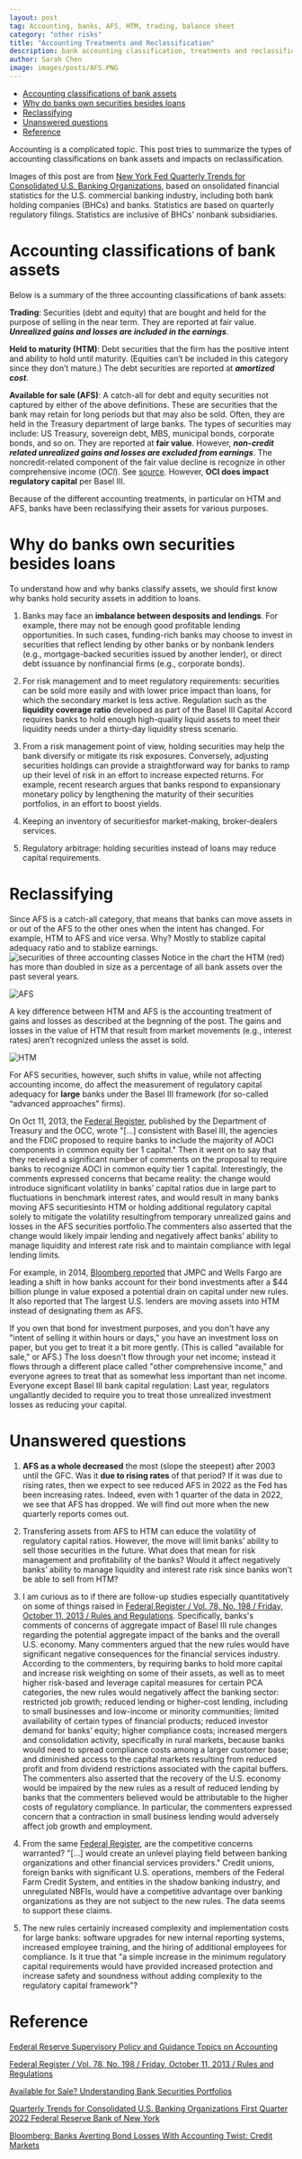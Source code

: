 ```yaml
---
layout: post
tag: Accounting, banks, AFS, HTM, trading, balance sheet
category: "other risks"
title: "Accounting Treatments and Reclassification"
description: bank accounting classification, treatments and reclassification
author: Sarah Chen
image: images/posts/AFS.PNG
---
```


- [Accounting classifications of bank assets](#accounting-classifications-of-bank-assets)
- [Why do banks own securities besides loans](#why-do-banks-own-securities-besides-loans)
- [Reclassifying](#reclassifying)
- [Unanswered questions](#unanswered-questions)
- [Reference](#reference)

Accounting is a complicated topic.  This post tries to summarize the types of accounting classifications on bank assets and impacts on reclassification. 

Images of this post are from [New York Fed Quarterly Trends for Consolidated U.S. Banking Organizations](https://www.newyorkfed.org/research/banking_research/quarterly_trends.html), based on onsolidated financial statistics for the U.S. commercial banking industry, including both bank holding companies (BHCs) and banks. Statistics are based on quarterly regulatory filings. Statistics are inclusive of BHCs' nonbank subsidiaries. 

# Accounting classifications of bank assets

Below is a summary of the three accounting classifications of bank assets:

**Trading**: Securities (debt and equity) that are bought and held for the purpose of selling in the near term. They are reported at fair value.  ***Unrealized gains and losses are included in the earnings***. 

**Held to maturity (HTM)**: Debt securities that the firm has the positive intent and ability to hold until maturity. (Equities can’t be included in this category since they don’t mature.)   The debt securities are reported at ***amortized cost***.  

**Available for sale (AFS)**: A catch-all for debt and equity securities not captured by either of the above definitions. These are securities that the bank may retain for long periods but that may also be sold.  Often, they are held in the Treasury department of large banks.  The types of securities may include: US Treasury, sovereign debt, MBS, municipal bonds, corporate bonds, and so on.  They are reported at **fair value**.  However, ***non-credit related unrealized gains and losses are excluded from earnings***.    The noncredit-related component of the fair value decline is recognize in other comprehensive income (*OCI*). See [source](https://www.federalreserve.gov/supervisionreg/topics/faq-new-accounting-standards-on-financial-instruments-credit-losses-accessible.htm).  However, **OCI does impact regulatory capital** per Basel III. 

Because of the different accounting treatments, in particular on HTM and AFS, banks have been reclassifying their assets for various purposes. 

# Why do banks own securities besides loans

To understand how and why banks classify assets, we should first know why banks hold security assets in addition to loans.

1. Banks may face an **imbalance between desposits and lendings**.   For example, there may not be enough good profitable lending opportunities.   In such cases, funding-rich banks may choose to invest in securities that reflect lending by other banks or by nonbank lenders (e.g., mortgage-backed securities issued by another lender), or direct debt issuance by nonfinancial firms (e.g., corporate bonds).

2. For risk management and to meet regulatory requirements: securities can be sold more easily and with lower price impact than loans, for which the secondary market is less active. Regulation such as the **liquidity coverage ratio** developed as part of the Basel III Capital Accord requires banks to hold enough high-quality liquid assets to meet their liquidity needs under a thirty-day liquidity stress scenario.

3. From a risk management point of view, holding securities may help the bank diversify or mitigate its risk exposures. Conversely, adjusting securities holdings can provide a straightforward way for banks to ramp up their level of risk in an effort to increase expected returns. For example, recent research argues that banks respond to expansionary monetary policy by lengthening the maturity of their securities portfolios, in an effort to boost yields.

4. Keeping an inventory of securitiesfor market-making, broker-dealers services.

5. Regulatory arbitrage:  holding securities instead of loans may reduce capital requirements.

# Reclassifying

Since AFS is a catch-all category, that means that banks can move assets in or out of the AFS to the other ones when the intent has changed.  For example, HTM to AFS and vice versa. Why?  Mostly to stablize capital adequacy ratio and to stablize earnings. 
![securities of three accounting classes](https://pythonrsas.github.io/images/posts/Securities%20Portfolios.PNG)
Notice in the chart the HTM (red) has more than doubled in size as a percentage of all bank assets over the past several years. 

![AFS](../images/posts/AFS.PNG)

A key difference between HTM and AFS is the accounting treatment of gains and losses as described at the begnning of the post.   The gains and losses in the value of HTM  that result from market movements (e.g., interest rates) aren’t recognized unless the asset is sold.   

![HTM](../images/posts/HTM.PNG)

For AFS securities, however, such shifts in value, while not affecting accounting income, do affect the measurement of regulatory capital adequacy for **large** banks under the Basel III framework (for so-called “advanced approaches” firms).  

On Oct 11, 2013, the [Federal Register](https://www.govinfo.gov/content/pkg/FR-2013-10-11/pdf/2013-21653.pdf), published by the Department of Treasury and the OCC, wrote "[...] consistent with Basel III, the agencies and the FDIC proposed to
require banks to include
the majority of AOCI components in common equity tier 1 capital."   Then it went on to say that they received a significant number of comments on the proposal to require banks to recognize AOCI in common equity tier 1 capital.  Interestingly, the comments expressed concerns that became reality:
the change would introduce significant volatility in banks’ capital ratios due in large part to fluctuations in benchmark interest rates, and would result in many banks moving AFS securitiesinto HTM or holding additional regulatory capital solely to mitigate the volatility resultingfrom temporary unrealized gains and losses in the AFS securities portfolio.The commenters also asserted that the change would likely impair lending and negatively affect banks’ ability to manage liquidity and interest rate risk and to maintain compliance with legal lending limits. 

For example, in 2014, [Bloomberg reported](https://www.bloomberg.com/news/articles/2014-02-26/banks-averting-bond-losses-with-accounting-twist-credit-markets) that JMPC and Wells Fargo are leading a shift in how banks account for their bond investments after a $44 billion plunge in value exposed a potential drain on capital under new rules.  It also reported that The largest U.S. lenders are moving assets into HTM instead of designating them as AFS.

If you own that bond for investment purposes, and you don't have any "intent of selling it within hours or days," you have an investment loss on paper, but you get to treat it a bit more gently. (This is called "available for sale," or AFS.) The loss doesn't flow through your net income; instead it flows through a different place called "other comprehensive income," and everyone agrees to treat that as somewhat less important than net income. Everyone except Basel III bank capital regulation: Last year, regulators ungallantly decided to require you to treat those unrealized investment losses as reducing your capital.

# Unanswered questions

1. **AFS as a whole decreased** the most (slope the steepest) after 2003 until the GFC.   Was it **due to rising rates** of that period?  If it was due to rising rates, then we expect to see reduced AFS in 2022 as the Fed has been increasing rates.  Indeed, even with 1 quarter of the data in 2022, we see that AFS has dropped.  We will find out more when the new quarterly reports comes out.  

2. Transfering assets from AFS to HTM can educe the volatility of regulatory capital ratios.  However, the move will limit banks’ ability to sell those securities in the future.  What does that mean for risk management and profitability of the banks?  Would it affect negatively banks’ ability to manage liquidity and interest rate risk since banks won't be able to sell from HTM? 
3. I am curious as to if there are follow-up studies especially quantitatively on some of things raised in [Federal Register / Vol. 78, No. 198 / Friday, October 11, 2013 / Rules and Regulations](https://www.govinfo.gov/content/pkg/FR-2013-10-11/pdf/2013-21653.pdf).  Specifically, banks's comments of concerns of aggregate impact of Basel III rule changes regarding the
potential aggregate impact of the banks and the overall U.S. economy. Many commenters argued that the new rules would have significant negative consequences for the financial services industry.  According to the commenters, by requiring banks to hold more capital and increase risk weighting on some of their assets, as well as to meet higher risk-based and leverage capital measures for certain PCA categories, the new rules would negatively affect the banking sector: restricted job growth; reduced lending or higher-cost lending, including to small businesses and low-income or minority communities; limited availability of certain types of financial products; reduced investor demand for banks’ equity; higher compliance costs; increased mergers and consolidation activity, specifically in rural markets, because banks would need to spread compliance costs among a larger customer base; and diminished access to the capital markets resulting from 
reduced profit and from dividend restrictions associated with the capital buffers. The commenters also asserted that the recovery of the U.S. economy would be impaired by the new rules as a result of reduced lending by banks that the commenters believed would be attributable to the higher costs of regulatory compliance. In particular, the commenters expressed concern that a contraction in small business lending would adversely affect job growth and employment. 
4. From the same [Federal Register](https://www.govinfo.gov/content/pkg/FR-2013-10-11/pdf/2013-21653.pdf), are the competitive concerns warranted?  "[...] would create an unlevel playing field between banking organizations and other financial services providers."  Credit unions,  foreign banks with significant U.S. operations, members of the Federal Farm Credit System, and entities in the shadow banking industry, and unregulated NBFIs, would have a competitive advantage over banking organizations as they are not subject to the new rules.  The data seems to support these claims.   
5. The new rules certainly increased complexity and implementation costs for large banks: software upgrades for new
internal reporting systems, increased employee training, and the hiring of additional employees for compliance.  Is it true that "a simple increase in the minimum regulatory capital requirements would have provided increased protection and increase safety and soundness without adding complexity to the regulatory capital framework"?

# Reference

[Federal Reserve Supervisory Policy and Guidance Topics on Accounting](https://www.federalreserve.gov/supervisionreg/topics/accounting.htm)

[Federal Register / Vol. 78, No. 198 / Friday, October 11, 2013 / Rules and Regulations](https://www.govinfo.gov/content/pkg/FR-2013-10-11/pdf/2013-21653.pdf)

[Available for Sale? Understanding Bank Securities Portfolios](https://libertystreeteconomics.newyorkfed.org/2015/02/available-for-sale-understanding-bank-securities-portfolios/)

[Quarterly Trends for Consolidated U.S. Banking Organizations
First Quarter 2022 Federal Reserve Bank of New York](https://www.newyorkfed.org/medialibrary/media/research/banking_research/quarterlytrends2022q1.pdf?la=en)

[Bloomberg: Banks Averting Bond Losses With Accounting Twist: Credit Markets](https://www.bloomberg.com/news/articles/2014-02-26/banks-averting-bond-losses-with-accounting-twist-credit-markets)